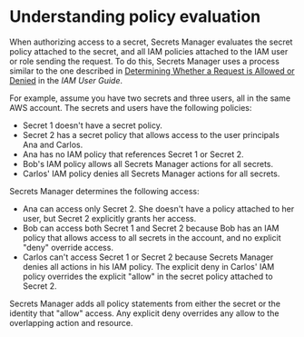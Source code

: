 # Understanding policy evaluation<a name="determine-acccess_understanding-policy-evaluation"></a>

When authorizing access to a secret, Secrets Manager evaluates the secret policy attached to the secret, and all IAM policies attached to the IAM user or role sending the request\. To do this, Secrets Manager uses a process similar to the one described in [Determining Whether a Request is Allowed or Denied](https://docs.aws.amazon.com/IAM/latest/UserGuide/reference_policies_evaluation-logic.html#policy-eval-denyallow) in the *IAM User Guide*\.

For example, assume you have two secrets and three users, all in the same AWS account\. The secrets and users have the following policies:
+ Secret 1 doesn't have a secret policy\.
+ Secret 2 has a secret policy that allows access to the user principals Ana and Carlos\.
+ Ana has no IAM policy that references Secret 1 or Secret 2\.
+ Bob's IAM policy allows all Secrets Manager actions for all secrets\.
+ Carlos' IAM policy denies all Secrets Manager actions for all secrets\.

Secrets Manager determines the following access:
+ Ana can access only Secret 2\. She doesn't have a policy attached to her user, but Secret 2 explicitly grants her access\.
+ Bob can access both Secret 1 and Secret 2 because Bob has an IAM policy that allows access to all secrets in the account, and no explicit "deny" override access\.
+ Carlos can't access Secret 1 or Secret 2 because Secrets Manager denies all actions in his IAM policy\. The explicit deny in Carlos' IAM policy overrides the explicit "allow" in the secret policy attached to Secret 2\.

Secrets Manager adds all policy statements from either the secret or the identity that "allow" access\. Any explicit deny overrides any allow to the overlapping action and resource\.